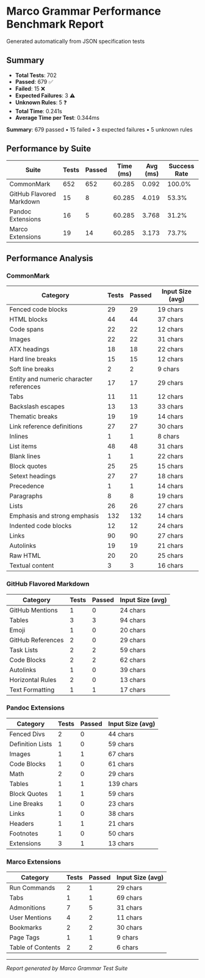 # Marco Grammar Performance Benchmark Report

Generated automatically from JSON specification tests

## Summary

- **Total Tests**: 702
- **Passed**: 679 ✅
- **Failed**: 15 ❌
- **Expected Failures**: 3 ⚠️
- **Unknown Rules**: 5 ❓
- **Total Time**: 0.241s
- **Average Time per Test**: 0.344ms

**Summary**: 679 passed • 15 failed • 3 expected failures • 5 unknown rules


## Performance by Suite

| Suite | Tests | Passed | Time (ms) | Avg (ms) | Success Rate |
|-------|-------|--------|-----------|----------|--------------|
| CommonMark | 652 | 652 | 60.285 | 0.092 | 100.0% |
| GitHub Flavored Markdown | 15 | 8 | 60.285 | 4.019 | 53.3% |
| Pandoc Extensions | 16 | 5 | 60.285 | 3.768 | 31.2% |
| Marco Extensions | 19 | 14 | 60.285 | 3.173 | 73.7% |

## Performance Analysis

### CommonMark

| Category | Tests | Passed | Input Size (avg) |
|----------|-------|--------|------------------|
| Fenced code blocks | 29 | 29 | 19 chars |
| HTML blocks | 44 | 44 | 37 chars |
| Code spans | 22 | 22 | 12 chars |
| Images | 22 | 22 | 31 chars |
| ATX headings | 18 | 18 | 22 chars |
| Hard line breaks | 15 | 15 | 12 chars |
| Soft line breaks | 2 | 2 | 9 chars |
| Entity and numeric character references | 17 | 17 | 29 chars |
| Tabs | 11 | 11 | 12 chars |
| Backslash escapes | 13 | 13 | 33 chars |
| Thematic breaks | 19 | 19 | 14 chars |
| Link reference definitions | 27 | 27 | 30 chars |
| Inlines | 1 | 1 | 8 chars |
| List items | 48 | 48 | 31 chars |
| Blank lines | 1 | 1 | 22 chars |
| Block quotes | 25 | 25 | 15 chars |
| Setext headings | 27 | 27 | 18 chars |
| Precedence | 1 | 1 | 14 chars |
| Paragraphs | 8 | 8 | 19 chars |
| Lists | 26 | 26 | 27 chars |
| Emphasis and strong emphasis | 132 | 132 | 14 chars |
| Indented code blocks | 12 | 12 | 24 chars |
| Links | 90 | 90 | 27 chars |
| Autolinks | 19 | 19 | 21 chars |
| Raw HTML | 20 | 20 | 25 chars |
| Textual content | 3 | 3 | 16 chars |

### GitHub Flavored Markdown

| Category | Tests | Passed | Input Size (avg) |
|----------|-------|--------|------------------|
| GitHub Mentions | 1 | 0 | 24 chars |
| Tables | 3 | 3 | 94 chars |
| Emoji | 1 | 0 | 20 chars |
| GitHub References | 2 | 0 | 29 chars |
| Task Lists | 2 | 2 | 59 chars |
| Code Blocks | 2 | 2 | 62 chars |
| Autolinks | 1 | 0 | 39 chars |
| Horizontal Rules | 2 | 0 | 13 chars |
| Text Formatting | 1 | 1 | 17 chars |

### Pandoc Extensions

| Category | Tests | Passed | Input Size (avg) |
|----------|-------|--------|------------------|
| Fenced Divs | 2 | 0 | 44 chars |
| Definition Lists | 1 | 0 | 59 chars |
| Images | 1 | 1 | 67 chars |
| Code Blocks | 1 | 0 | 61 chars |
| Math | 2 | 0 | 29 chars |
| Tables | 1 | 1 | 139 chars |
| Block Quotes | 1 | 1 | 59 chars |
| Line Breaks | 1 | 0 | 23 chars |
| Links | 1 | 0 | 38 chars |
| Headers | 1 | 1 | 21 chars |
| Footnotes | 1 | 0 | 50 chars |
| Extensions | 3 | 1 | 13 chars |

### Marco Extensions

| Category | Tests | Passed | Input Size (avg) |
|----------|-------|--------|------------------|
| Run Commands | 2 | 1 | 29 chars |
| Tabs | 1 | 1 | 69 chars |
| Admonitions | 7 | 5 | 31 chars |
| User Mentions | 4 | 2 | 11 chars |
| Bookmarks | 2 | 2 | 30 chars |
| Page Tags | 1 | 1 | 9 chars |
| Table of Contents | 2 | 2 | 6 chars |


---
*Report generated by Marco Grammar Test Suite*
